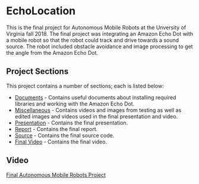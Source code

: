 # EchoLocation

This is the final project for Autonomous Mobile Robots at the Unversity of Virginia fall 2018. The final project was integrating an Amazon Echo Dot with a mobile robot so that the robot could track and drive towards a sound source. The robot included obstacle avoidance and image processing to get the angle from the Amazon Echo Dot.

## Project Sections

This project contains a number of sections; each is listed below:

* [Documents](./docs/) - Contains useful documents about installing required libraries and working with the Amazon Echo Dot.
* [Miscellaneous](./misc/) - Contains videos and images from testing as well as edited images and videos used in the final presentation and video.
* [Presentation](./presentation) - Contains the final presentation.
* [Report](./report) - Contains the final report.
* [Source](./src) - Contains the final source code.
* [Final Video](./video) - Contains the final video.

## Video

[Final Autonomous Mobile Robots Project](https://youtu.be/jPWCccZzm4U)